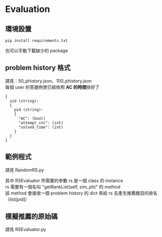 # Evaluation

## 環境設置
```
pip install requirements.txt
```
也可以手動下載缺少的 package

## problem history 格式

請見：50_phistory.json、100_phistory.json </br>
每個 user 的答題例使已經依照 **AC 的時間**排好了

```
{
  uid (string):
  {
    pid (string):
    {
      "AC": (bool)
      "attempt_cnt": (int)
      "solved_time": (int)
    }
  }
}
```

## 範例程式
請見 RandomRS.py

其中 RSEvaluator 所需要的參數 rs 是一個 class 的 instance </br>
rs 需要有一個名叫 "getRankList(self, sim_ph)" 的 method </br>
該 method 會接收一個 problem history 的 dict 來給 rs 去產生推薦題目的排名（list[pid]）

## 模擬推薦的原始碼
請見 RSEvaluator.py
